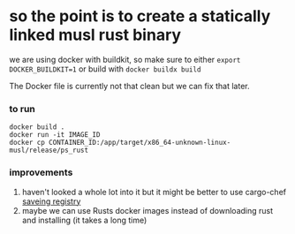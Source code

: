 # so the point is to create a statically linked musl rust binary

we are using docker with buildkit, so make sure to either
`export DOCKER_BUILDKIT=1`
or build with
`docker buildx build`

The Docker file is currently not that clean but we can fix that later.


### to run
```
docker build .
docker run -it IMAGE_ID
docker cp CONTAINER_ID:/app/target/x86_64-unknown-linux-musl/release/ps_rust
```

### improvements
1. haven't looked a whole lot into it but it might be better to use cargo-chef
   [saveing registry](https://newbedev.com/cache-rust-dependencies-with-docker-build)
2. maybe we can use Rusts docker images instead of downloading rust and installing (it takes a long time)



